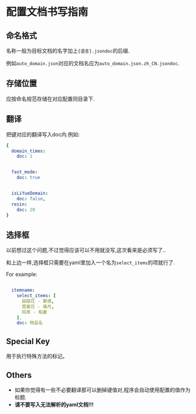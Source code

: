 # 配置文档书写指南


## 命名格式


名称一般为目标文档的名字加上`{语言}.jsondoc`的后缀.

例如`auto_domain.json`对应的文档名应为`auto_domain.json.zh_CN.jsondoc`.

## 存储位置


应按命名规范存储在对应配置同目录下.

## 翻译


把键对应的翻译写入doc内.例如:

```yaml
{
  domain_times: 
    doc: 1


  fast_mode:
    doc: true


  isLiYueDomain: 
    doc: false,
  resin: 
    doc: 20
}
```

## 选择框


以前想过这个问题,不过觉得应该可以不用就没写,这次看来是必须写了..

和上边一样,选择框只需要在yaml里加入一个名为`select_items`的项就行了.

For example:

```yaml

  itemname: 
    select_items: [
      甜甜花 - 蒙德,
      霓裳花 - 璃月,
      鸣草 - 稻妻
    ],
    doc: 物品名

```

## Special Key


用于执行特殊方法的标记。

## Others


- 如果你觉得有一些不必要翻译那可以删掉键值对,程序会自动使用配置的值作为标题.
- **请不要写入无法解析的yaml文档!!!**

